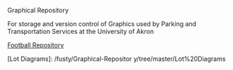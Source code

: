 Graphical Repository

For storage and version control of Graphics used by Parking and Transportation Services at the University of Akron

[Football Repository][]

[Football Repository]: /fusty/Graphical-Repository/tree/master/Football

[Roo Express]: /fusty/Graphical-Repository/tree/master/Roo%20Express

[Lot Diagrams]: /fusty/Graphical-Repositor y/tree/master/Lot%20Diagrams

[Maps]: /fusty/Graphical-Repository/tree/master/Maps

[Misc]: /fusty/Graphical-Repository/tree/master/misc

